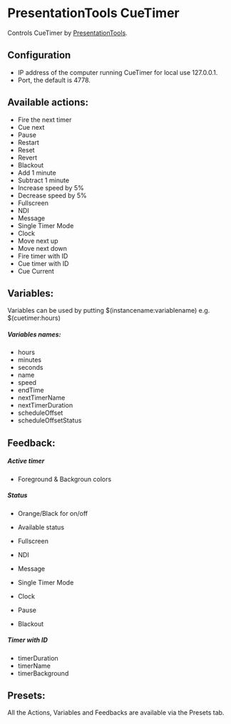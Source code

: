 # PresentationTools CueTimer

Controls CueTimer by [PresentationTools](https://presentationtools.com/).

## Configuration

- IP address of the computer running CueTimer for local use 127.0.0.1.
- Port, the default is 4778.

## Available actions:

- Fire the next timer
- Cue next
- Pause
- Restart
- Reset
- Revert
- Blackout
- Add 1 minute
- Subtract 1 minute
- Increase speed by 5%
- Decrease speed by 5%
- Fullscreen
- NDI
- Message
- Single Timer Mode
- Clock
- Move next up
- Move next down
- Fire timer with ID
- Cue timer with ID
- Cue Current

## Variables:

Variables can be used by putting $(instancename:variablename) e.g. $(cuetimer:hours)

##### Variables names:

- hours
- minutes
- seconds
- name
- speed
- endTime
- nextTimerName
- nextTimerDuration
- scheduleOffset
- scheduleOffsetStatus

## Feedback:

##### Active timer

- Foreground & Backgroun colors

##### Status

- Orange/Black for on/off

- Available status

- Fullscreen
- NDI
- Message
- Single Timer Mode
- Clock
- Pause
- Blackout

##### Timer with ID

- timerDuration
- timerName
- timerBackground

## Presets:

All the Actions, Variables and Feedbacks are available via the Presets tab.
